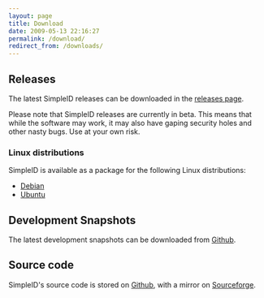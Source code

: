 ```yaml
---
layout: page
title: Download
date: 2009-05-13 22:16:27
permalink: /download/
redirect_from: /downloads/
---
```


## Releases

The latest SimpleID releases can be downloaded in the <a href="/releases">releases page</a>.

Please note that SimpleID releases are currently in beta. This means that while the software may work, it may also have gaping security holes and other nasty bugs. Use at your own risk.

### Linux distributions

SimpleID is available as a package for the following Linux distributions:

- [Debian](http://packages.debian.org/simpleid)
- [Ubuntu](https://launchpad.net/ubuntu/+source/simpleid)

## Development Snapshots

<p>The latest development snapshots can be downloaded from <a href="https://github.com/simpleid/simpleid/archive/master.zip">Github</a>.</p>

## Source code

SimpleID's source code is stored on [Github](https://github.com/simpleid/simpleid),
with a mirror on [Sourceforge](https://sourceforge.net/p/simpleid/code/ci/master/tree/).
